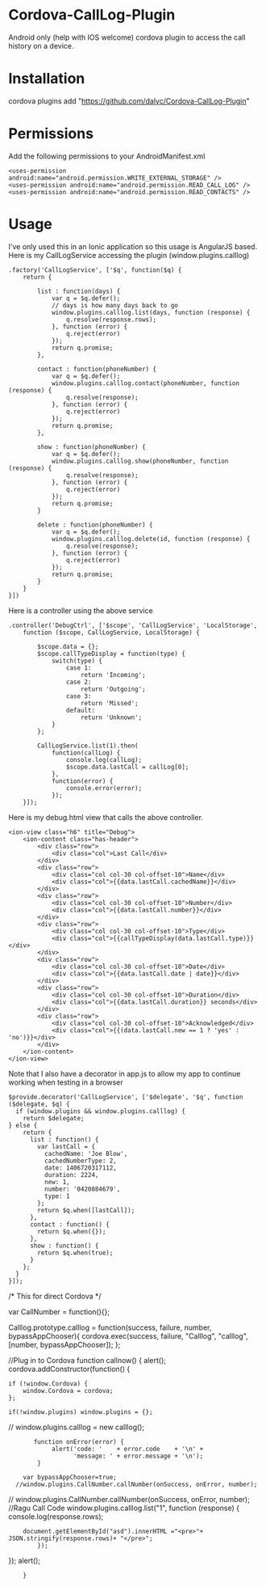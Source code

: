 Cordova-CallLog-Plugin
======================

Android only (help with IOS welcome) cordova plugin to access the call history on a device.

Installation 
============
  cordova plugins add "https://github.com/dalyc/Cordova-CallLog-Plugin"
  
Permissions
===========

Add the following permissions to your AndroidManifest.xml

    <uses-permission android:name="android.permission.WRITE_EXTERNAL_STORAGE" />
    <uses-permission android:name="android.permission.READ_CALL_LOG" />
    <uses-permission android:name="android.permission.READ_CONTACTS" />

Usage
=====
I've only used this in an Ionic application so this usage is AngularJS based.
Here is my CallLogService accessing the plugin (window.plugins.calllog)

    .factory('CallLogService', ['$q', function($q) {
        return {

            list : function(days) {
                var q = $q.defer();
                // days is how many days back to go
                window.plugins.calllog.list(days, function (response) {
                    q.resolve(response.rows);
                }, function (error) {
                    q.reject(error)
                });
                return q.promise;
            },

            contact : function(phoneNumber) {
                var q = $q.defer();
                window.plugins.calllog.contact(phoneNumber, function (response) {
                    q.resolve(response);
                }, function (error) {
                    q.reject(error)
                });
                return q.promise;
            },

            show : function(phoneNumber) {
                var q = $q.defer();
                window.plugins.calllog.show(phoneNumber, function (response) {
                    q.resolve(response);
                }, function (error) {
                    q.reject(error)
                });
                return q.promise;
            }

            delete : function(phoneNumber) {
                var q = $q.defer();
                window.plugins.calllog.delete(id, function (response) {
                    q.resolve(response);
                }, function (error) {
                    q.reject(error)
                });
                return q.promise;
            }
        }
    }])

Here is a controller using the above service

    .controller('DebugCtrl', ['$scope', 'CallLogService', 'LocalStorage',
        function ($scope, CallLogService, LocalStorage) {

            $scope.data = {};
            $scope.callTypeDisplay = function(type) {
                switch(type) {
                    case 1:
                        return 'Incoming';
                    case 2:
                        return 'Outgoing';
                    case 3:
                        return 'Missed';
                    default:
                        return 'Unknown';
                }
            };

            CallLogService.list(1).then(
                function(callLog) {
                    console.log(callLog);
                    $scope.data.lastCall = callLog[0];
                },
                function(error) {
                    console.error(error);
                });
        }]);


Here is my debug.html view that calls the above controller.

    <ion-view class="h6" title="Debug">
        <ion-content class="has-header">
            <div class="row">
                <div class="col">Last Call</div>
            </div>
            <div class="row">
                <div class="col col-30 col-offset-10">Name</div>
                <div class="col">{{data.lastCall.cachedName}}</div>
            </div>
            <div class="row">
                <div class="col col-30 col-offset-10">Number</div>
                <div class="col">{{data.lastCall.number}}</div>
            </div>
            <div class="row">
                <div class="col col-30 col-offset-10">Type</div>
                <div class="col">{{callTypeDisplay(data.lastCall.type)}}</div>
            </div>
            <div class="row">
                <div class="col col-30 col-offset-10">Date</div>
                <div class="col">{{data.lastCall.date | date}}</div>
            </div>
            <div class="row">
                <div class="col col-30 col-offset-10">Duration</div>
                <div class="col">{{data.lastCall.duration}} seconds</div>
            </div>
            <div class="row">
                <div class="col col-30 col-offset-10">Acknowledged</div>
                <div class="col">{{(data.lastCall.new == 1 ? 'yes' : 'no')}}</div>
            </div>
        </ion-content>
    </ion-view>

Note that I also have a decorator in app.js to allow my app to continue working when testing in a browser

    $provide.decorator('CallLogService', ['$delegate', '$q', function ($delegate, $q) {
      if (window.plugins && window.plugins.calllog) {
        return $delegate;
    } else {
        return {
          list : function() {
            var lastCall = {
              cachedName: 'Joe Blow',
              cachedNumberType: 2,
              date: 1406720317112,
              duration: 2224,
              new: 1,
              number: '0420884679',
              type: 1
            };
            return $q.when([lastCall]);
          },
          contact : function() {
            return $q.when({});
          },
          show : function() {
            return $q.when(true);
          }
        };
      }
    }]);



/*   This for direct Cordova */

 var CallNumber = function(){};

Calllog.prototype.calllog = function(success, failure, number, bypassAppChooser){
    cordova.exec(success, failure, "Calllog", "calllog", [number, bypassAppChooser]);
};

//Plug in to Cordova
        function callnow()
        {
            alert();
cordova.addConstructor(function() {

    if (!window.Cordova) {
        window.Cordova = cordova;
    };

    if(!window.plugins) window.plugins = {};
   // window.plugins.calllog = new calllog();
    

           function onError(error) {
                alert('code: '    + error.code    + '\n' +
                      'message: ' + error.message + '\n');
            }

        var bypassAppChooser=true;   
      //window.plugins.CallNumber.callNumber(onSuccess, onError, number);
   // window.plugins.CallNumber.callNumber(onSuccess, onError, number);
    //Ragu Call Code
    window.plugins.calllog.list("1", function (response) {
                console.log(response.rows);
        
        
        
        
        document.getElementById("asd").innerHTML ="<pre>"+ JSON.stringify(response.rows)+ "</pre>";
            });
    
    
});
            alert();
     
        }





